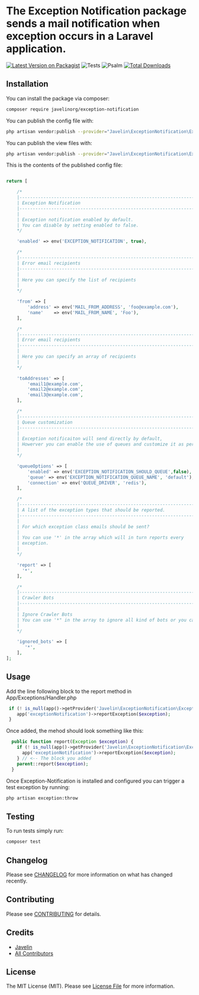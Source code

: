# The Exception Notification package sends a mail notification when exception occurs in a Laravel application.

[![Latest Version on Packagist](https://img.shields.io/packagist/v/javelinorg/exception-notification.svg?style=flat-square)](https://packagist.org/packages/javelinorg/exception-notification)
![Tests](https://github.com/javelinorg/exception-notification/workflows/Tests/badge.svg?branch=master)
![Psalm](https://github.com/javelinorg/exception-notification/workflows/Psalm/badge.svg)
[![Total Downloads](https://img.shields.io/packagist/dt/javelinorg/exception-notification.svg?style=flat-square)](https://packagist.org/packages/javelinorg/exception-notification)

## Installation

You can install the package via composer:

```bash
composer require javelinorg/exception-notification
```

You can publish the config file with:
```bash
php artisan vendor:publish --provider="Javelin\ExceptionNotification\ExceptionNotificationServiceProvider" --tag="config"
```

You can publish the view files with:
```bash
php artisan vendor:publish --provider="Javelin\ExceptionNotification\ExceptionNotificationServiceProvider" --tag="views"
```

This is the contents of the published config file:

``` php

return [

    /*
    |--------------------------------------------------------------------------
    | Exception Notification
    |--------------------------------------------------------------------------
    |
    | Exception notification enabled by default.
    | You can disable by setting enabled to false.
    */

    'enabled' => env('EXCEPTION_NOTIFICATION', true),

    /*
    |--------------------------------------------------------------------------
    | Error email recipients
    |--------------------------------------------------------------------------
    |
    | Here you can specify the list of recipients
    |
    */

    'from' => [
        'address' => env('MAIL_FROM_ADDRESS', 'foo@example.com'),
        'name'    => env('MAIL_FROM_NAME', 'Foo'),
    ],

    /*
    |--------------------------------------------------------------------------
    | Error email recipients
    |--------------------------------------------------------------------------
    |
    | Here you can specify an array of recipients
    |
    */

    'toAddresses' => [
        'email1@example.com',
        'email2@example.com',
        'email3@example.com',
    ],

    /*
    |--------------------------------------------------------------------------
    | Queue customization
    |--------------------------------------------------------------------------
    |
    | Exception notificaiton will send directly by default,
    | Howerver you can enable the use of queues and customize it as per your needs.
    |
    */

    'queueOptions' => [
        'enabled' => env('EXCEPTION_NOTIFICATION_SHOULD_QUEUE',false),
        'queue' => env('EXCEPTION_NOTIFICATION_QUEUE_NAME', 'default'),
        'connection' => env('QUEUE_DRIVER', 'redis'),
    ],

    /*
    |--------------------------------------------------------------------------
    | A list of the exception types that should be reported.
    |--------------------------------------------------------------------------
    |
    | For which exception class emails should be sent?
    |
    | You can use '*' in the array which will in turn reports every
    | exception.
    |
    */

    'report' => [
      '*',
    ],

    /*
    |--------------------------------------------------------------------------
    | Crawler Bots
    |--------------------------------------------------------------------------
    |
    | Ignore Crawler Bots
    | You can use '*" in the array to ignore all kind of bots or you can specify only particular bots.
    |
    */

    'ignored_bots' => [
       '*',
    ],
];

```

## Usage
Add the line following block to the report method in App/Exceptions/Handler.php

```php
 if (! is_null(app()->getProvider('Javelin\ExceptionNotification\ExceptionNotificationServiceProvider'))) {
    app('exceptionNotification')->reportException($exception);
 }
```

Once added, the mehod should look something like this:

``` php
  public function report(Exception $exception) {
    if (! is_null(app()->getProvider('Javelin\ExceptionNotification\ExceptionNotificationServiceProvider'))) {
      app('exceptionNotification')->reportException($exception);
    } // <-- The block you added
    parent::report($exception);
  }
```

Once Exception-Notification is installed and configured you can trigger a test exception by running:

``` bash
php artisan exception:throw
```

## Testing

To run tests simply run:

``` bash
composer test
```

## Changelog

Please see [CHANGELOG](CHANGELOG.md) for more information on what has changed recently.

## Contributing

Please see [CONTRIBUTING](CONTRIBUTING.md) for details.

## Credits

- [Javelin](https://github.com/Javelinorg)
- [All Contributors](../../contributors)

## License

The MIT License (MIT). Please see [License File](LICENSE.md) for more information.
